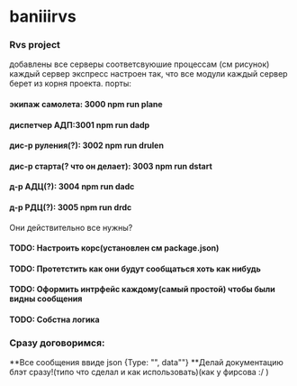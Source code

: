 # baniiirvs
### Rvs project

добавлены все серверы соответсвуюшие процессам (см рисунок)
каждый сервер экспресс настроен так, что все модули каждый сервер берет из корня проекта.
порты:

#### экипаж самолета: 3000               npm run plane
#### диспетчер АДП:3001                  npm run dadp
#### дис-р руления(?): 3002              npm run drulen
#### дис-р старта(? что он делает): 3003 npm run dstart
#### д-р АДЦ(?): 3004                    npm run dadc
#### д-р РДЦ(?): 3005                    npm run drdc

Они действительно все нужны?

#### TODO: Настроить корс(установлен см package.json)
#### TODO: Протетстить как они будут сообщаться хоть как нибудь
#### TODO: Оформить интрфейс каждому(самый простой) чтобы были видны сообщения
#### TODO: Собстна логика

### Сразу договоримся:
**Все сообщения ввиде json {Type: "", data""}
**Делай документацию блэт сразу!(типо что сделал и как использовать)(как у фирсова :/ )

